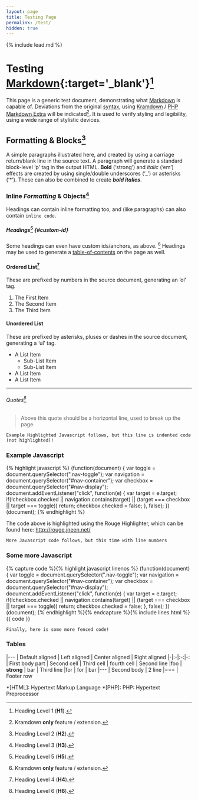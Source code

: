 ```yaml
---
layout: page
title: Testing Page
permalink: /test/
hidden: true
---
```

{% include lead.md %}

# Testing [Markdown][1]{:target='_blank'}[^h1]

This page is a generic test document, demonstrating what [Markdown][2] is capable of. Deviations from the original [syntax][3], using [Kramdown][5] / [PHP Markdown Extra][4] will be indicated[^KD]. It is used to verify styling and legibility, using a wide range of stylistic devices.

## Formatting & Blocks[^h2]

A simple paragraphs illustrated here, and created by using a carriage return/blank line in the source text. A paragraph will generate a standard block-level ‘p’ tag in the output HTML. __Bold__ (‘strong’) and _italic_ (‘em’) effects are created by using single/double underscores (‘_’) or asterisks (‘*’). These can also be combined to create __*bold italics*__.

### Inline _Formatting_ & Objects[^h3]

Headings can contain inline formatting too, and (like paragraphs) can also contain `inline code`.

##### Headings[^h5] {#custom-id}

Some headings can even have custom ids/anchors, as above.&nbsp;[^KD] Headings may be used to generate a [table-of-contents](#markdown-toc) on the page as well.

#### Ordered List[^h4]

These are prefixed by numbers in the source document, generating an ‘ol’ tag.

1. The First Item
2. The Second Item
3. The Third Item

#### Unordered List

These are prefixed by asterisks, pluses or dashes in the source document, generating a ‘ul’ tag.

* A List Item
	* Sub-List Item
	* Sub-List Item
* A List Item
* A List Item

---

###### Quotes[^h6]

> Above this quote should be a horizontal line, used to break up the page.

    Example Highlighted Javascript follows, but this line is indented code (not highlighted)!

### Example Javascript

{% highlight javascript %}
(function(document) {
	var toggle = document.querySelector(".nav-toggle");
	var navigation = document.querySelector("#nav-container");
	var checkbox = document.querySelector("#nav-display");
	document.addEventListener("click", function(e) {
		var target = e.target;
		if(!checkbox.checked || navigation.contains(target) || (target === checkbox || target === toggle)) return;
		checkbox.checked = false;
	}, false);
})(document);
{% endhighlight %}

The code above is highlighted using the Rouge Highlighter, which can be found here: <http://rouge.jneen.net/>

    More Javascript code follows, but this time with line numbers

### Some more Javascript

{% capture code %}{% highlight javascript linenos %}
(function(document) {
	var toggle = document.querySelector(".nav-toggle");
	var navigation = document.querySelector("#nav-container");
	var checkbox = document.querySelector("#nav-display");
	document.addEventListener("click", function(e) {
		var target = e.target;
		if(!checkbox.checked || navigation.contains(target) || (target === checkbox || target === toggle)) return;
		checkbox.checked = false;
	}, false);
})(document);
{% endhighlight %}{% endcapture %}{% include lines.html %}{{ code }}

~~~
Finally, here is some more fenced code!
~~~

### Tables

|---
| Default aligned | Left aligned | Center aligned | Right aligned
|-|:-|:-:|-:
| First body part | Second cell | Third cell | fourth cell
| Second line |foo | **strong** | bar
| Third line |for | for | bar
|---
| Second body
| 2 line
|===
| Footer row

*[HTML]: Hypertext Markup Language
*[PHP]: PHP: Hypertext Preprocessor

[^h1]: Heading Level 1 (__H1__).
[^h2]: Heading Level 2 (__H2__).
[^h3]: Heading Level 3 (__H3__).
[^h4]: Heading Level 4 (__H4__).
[^h5]: Heading Level 5 (__H5__).
[^h6]: Heading Level 6 (__H6__).
[^KD]: Kramdown __only__ feature / extension.

  [1]: http://daringfireball.net/projects/markdown/ "Article by Jon Gruber detailing Markdown"
  [2]: http://daringfireball.net/projects/markdown/basics
  [3]: http://daringfireball.net/projects/markdown/syntax
  [4]: http://michelf.com/projects/php-markdown/extra/ "PHP Markdown Extra Package Information"
  [5]: http://kramdown.gettalong.org/syntax.html "Kramdown - Markdown Parser"